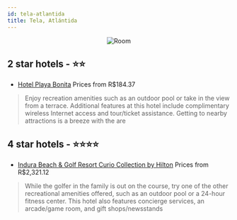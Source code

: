 ```yaml
---
id: tela-atlantida
title: Tela, Atlántida
---
```


<center><img src="https://i.travelapi.com/hotels/22000000/21190000/21181800/21181757/ce2fe1bb_b.jpg" alt="Room" /></center>


##  2 star hotels - ⭐️⭐️

-    [Hotel Playa Bonita](https://us.hurb.com/hotels/tela/hotel-playa-bonita-JNP-JP104037?cmp=18055) Prices from R$184.37
   > Enjoy recreation amenities such as an outdoor pool or take in the view from a terrace. Additional features at this hotel include complimentary wireless Internet access and tour/ticket assistance. Getting to nearby attractions is a breeze with the are

##  4 star hotels - ⭐️⭐️⭐️⭐️

-    [Indura Beach & Golf Resort Curio Collection by Hilton](https://us.hurb.com/hotels/tela/indura-beach-golf-resort-curio-collection-by-hilton-JNP-JP02303X?cmp=18055) Prices from R$2,321.12
   > While the golfer in the family is out on the course, try one of the other recreational amenities offered, such as an outdoor pool or a 24-hour fitness center. This hotel also features concierge services, an arcade/game room, and gift shops/newsstands
